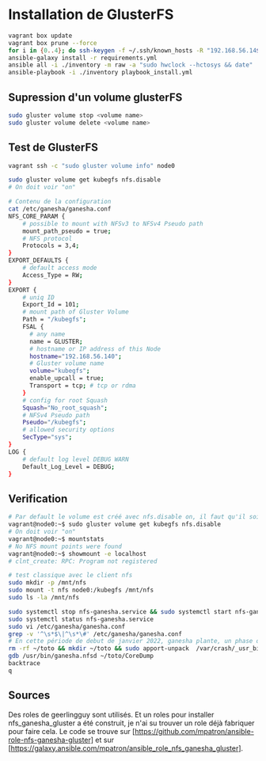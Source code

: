 # Installation de GlusterFS

~~~bash
vagrant box update
vagrant box prune --force
for i in {0..4}; do ssh-keygen -f ~/.ssh/known_hosts -R "192.168.56.14${i}"; done
ansible-galaxy install -r requirements.yml
ansible all -i ./inventory -m raw -a "sudo hwclock --hctosys && date"
ansible-playbook -i ./inventory playbook_install.yml
~~~

## Supression d'un volume glusterFS

~~~bash
sudo gluster volume stop <volume name>
sudo gluster volume delete <volume name>
~~~

## Test de GlusterFS

~~~bash
vagrant ssh -c "sudo gluster volume info" node0
~~~

~~~bash
sudo gluster volume get kubegfs nfs.disable
# On doit voir "on"

# Contenu de la configuration
cat /etc/ganesha/ganesha.conf
NFS_CORE_PARAM {
    # possible to mount with NFSv3 to NFSv4 Pseudo path
    mount_path_pseudo = true;
    # NFS protocol
    Protocols = 3,4;
}
EXPORT_DEFAULTS {
    # default access mode
    Access_Type = RW;
}
EXPORT {
    # uniq ID
    Export_Id = 101;
    # mount path of Gluster Volume
    Path = "/kubegfs";
    FSAL {
      # any name
      name = GLUSTER;
      # hostname or IP address of this Node
      hostname="192.168.56.140";
      # Gluster volume name
      volume="kubegfs";
      enable_upcall = true;
      Transport = tcp; # tcp or rdma
    }
    # config for root Squash
    Squash="No_root_squash";
    # NFSv4 Pseudo path
    Pseudo="/kubegfs";
    # allowed security options
    SecType="sys";
}
LOG {
    # default log level DEBUG WARN
    Default_Log_Level = DEBUG;
}
~~~

## Verification

~~~bash
# Par default le volume est créé avec nfs.disable on, il faut qu'il soit à on.
vagrant@node0:~$ sudo gluster volume get kubegfs nfs.disable
# On doit voir "on"
vagrant@node0:~$ mountstats
# No NFS mount points were found
vagrant@node0:~$ showmount -e localhost
# clnt_create: RPC: Program not registered

# test classique avec le client nfs
sudo mkdir -p /mnt/nfs
sudo mount -t nfs node0:/kubegfs /mnt/nfs
sudo ls -la /mnt/nfs

sudo systemctl stop nfs-ganesha.service && sudo systemctl start nfs-ganesha.service && sleep 5s && tail -n 40 /var/log/ganesha/ganesha.log && sudo systemctl status nfs-ganesha.service
sudo systemctl status nfs-ganesha.service
sudo vi /etc/ganesha/ganesha.conf
grep -v '^\s*$\|^\s*\#' /etc/ganesha/ganesha.conf
# En cette période de debut de janvier 2022, ganesha plante, un phase de debug a du être faite.
rm -rf ~/toto && mkdir ~/toto && sudo apport-unpack  /var/crash/_usr_bin_ganesha.nfsd.0.crash ~/toto
gdb /usr/bin/ganesha.nfsd ~/toto/CoreDump
backtrace
q
~~~

## Sources

Des roles de geerlingguy sont utilisés. Et un roles pour installer nfs_ganesha_gluster a été construit, je n'ai su trouver un role déjà fabriquer pour faire cela. Le code se trouve sur [https://github.com/mpatron/ansible-role-nfs-ganesha-gluster] et sur [https://galaxy.ansible.com/mpatron/ansible_role_nfs_ganesha_gluster].
